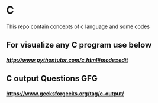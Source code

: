 # C
This repo contain concepts of c language and some codes

## For visualize any C program use below
##### http://www.pythontutor.com/c.html#mode=edit

## C output Questions GFG
#### https://www.geeksforgeeks.org/tag/c-output/

